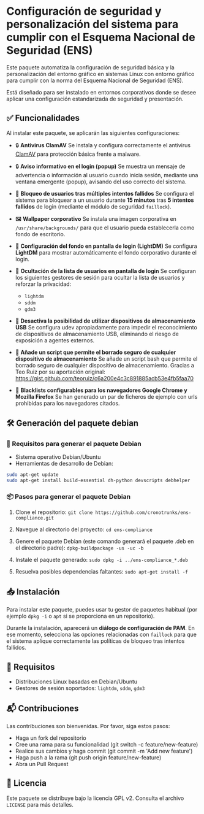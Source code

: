 # Configuración de seguridad y personalización del sistema para cumplir con el Esquema Nacional de Seguridad (ENS)

Este paquete automatiza la configuración de seguridad básica y la personalización del entorno gráfico en sistemas Linux con entorno gráfico para cumplir con la norma del Esquema Nacional de Seguridad (ENS).

Está diseñado para ser instalado en entornos corporativos donde se desee aplicar una configuración estandarizada de seguridad y presentación.

## ✅ Funcionalidades

Al instalar este paquete, se aplicarán las siguientes configuraciones:

- 🔒 **Antivirus ClamAV**
  Se instala y configura correctamente el antivirus [ClamAV](https://www.clamav.net/) para protección básica frente a malware.

- 🔒 **Aviso informativo en el login (popup)**
  Se muestra un mensaje de advertencia o información al usuario cuando inicia sesión, mediante una ventana emergente (popup), avisando del uso correcto del sistema.

- 🚫 **Bloqueo de usuarios tras múltiples intentos fallidos**
  Se configura el sistema para bloquear a un usuario durante **15 minutos** tras **5 intentos fallidos** de login (mediante el módulo de seguridad `faillock`).

- 🖼️ **Wallpaper corporativo**
  Se instala una imagen corporativa en `/usr/share/backgrounds/` para que el usuario pueda establecerla como fondo de escritorio.

- 🔐 **Configuración del fondo en pantalla de login (LightDM)**
  Se configura **LightDM** para mostrar automáticamente el fondo corporativo durante el login.

- 👥 **Ocultación de la lista de usuarios en pantalla de login**
  Se configuran los siguientes gestores de sesión para ocultar la lista de usuarios y reforzar la privacidad:
  - `lightdm`
  - `sddm`
  - `gdm3`

- 🚫 **Desactiva la posibilidad de utilizar dispositivos de almacenamiento USB**
  Se configura udev apropiadamente para impedir el reconocimiento de dispositivos de almacenamiento USB, eliminando el riesgo de exposición a agentes externos.

- 💾 **Añade un script que permite el borrado seguro de cualquier dispositivo de almacenamiento**
  Se añade un script bash que permite el borrado seguro de cualquier dispositivo de almacenamiento.
  Gracias a Teo Ruiz por su aportación original: https://gist.github.com/teoruiz/c6a200e4c3c891885acb53e4fb5faa70

- 🚫 **Blacklists configurables para los navegadores Google Chrome y Mozilla Firefox**
  Se han generado un par de ficheros de ejemplo con urls prohibidas para los navegadores citados.

## 🛠️ Generación del paquete debian

### 🔧 Requisitos para generar el paquete Debian

- Sistema operativo Debian/Ubuntu
- Herramientas de desarrollo de Debian:

```bash
sudo apt-get update
sudo apt-get install build-essential dh-python devscripts debhelper
```

### 📦 Pasos para generar el paquete Debian

1. Clone el repositorio:
`git clone https://github.com/cronotrunks/ens-compliance.git`

2. Navegue al directorio del proyecto:
`cd ens-compliance`

3. Genere el paquete Debian (este comando generará el paquete .deb en el directorio padre):
`dpkg-buildpackage -us -uc -b`

4. Instale el paquete generado:
`sudo dpkg -i ../ens-compliance_*.deb`

5. Resuelva posibles dependencias faltantes:
`sudo apt-get install -f`

## 📥 Instalación

Para instalar este paquete, puedes usar tu gestor de paquetes habitual (por ejemplo `dpkg -i` o `apt` si se proporciona en un repositorio).

Durante la instalación, aparecerá un **diálogo de configuración de PAM**.
En ese momento, selecciona las opciones relacionadas con `faillock` para que el sistema aplique correctamente las políticas de bloqueo tras intentos fallidos.

## 🔧 Requisitos

- Distribuciones Linux basadas en Debian/Ubuntu
- Gestores de sesión soportados: `lightdm`, `sddm`, `gdm3`

## 📬 Contribuciones
Las contribuciones son bienvenidas. Por favor, siga estos pasos:

- Haga un fork del repositorio
- Cree una rama para su funcionalidad (git switch -c feature/new-feature)
- Realice sus cambios y haga commit (git commit -m 'Add new feature')
- Haga push a la rama (git push origin feature/new-feature)
- Abra un Pull Request

## 📄 Licencia

Este paquete se distribuye bajo la licencia GPL v2. Consulta el archivo `LICENSE` para más detalles.
